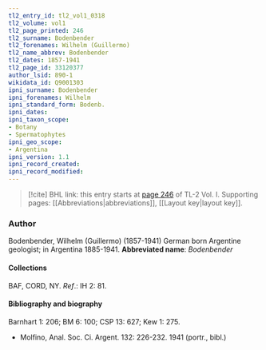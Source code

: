 ```yaml
---
tl2_entry_id: tl2_vol1_0318
tl2_volume: vol1
tl2_page_printed: 246
tl2_surname: Bodenbender
tl2_forenames: Wilhelm (Guillermo)
tl2_name_abbrev: Bodenbender
tl2_dates: 1857-1941
tl2_page_id: 33120377
author_lsid: 890-1
wikidata_id: Q9001303
ipni_surname: Bodenbender
ipni_forenames: Wilhelm
ipni_standard_form: Bodenb.
ipni_dates: 
ipni_taxon_scope: 
- Botany
- Spermatophytes
ipni_geo_scope: 
- Argentina
ipni_version: 1.1
ipni_record_created: 
ipni_record_modified:
---
```



> [!cite] BHL link: this entry starts at [page 246](https://www.biodiversitylibrary.org/page/33120377) of TL-2 Vol. I.
> Supporting pages: [[Abbreviations|abbreviations]], [[Layout key|layout key]].

### Author

Bodenbender, Wilhelm (Guillermo) (1857-1941) German born Argentine geologist; in Argentina 1885-1941. 
**Abbreviated name**: *Bodenbender*

#### Collections

BAF, CORD, NY.
*Ref*.: IH 2: 81.

#### Bibliography and biography

Barnhart 1: 206; BM 6: 100; CSP 13: 627; Kew 1: 275.
- Molfino, Anal. Soc. Ci. Argent. 132: 226-232. 1941 (portr., bibl.)

